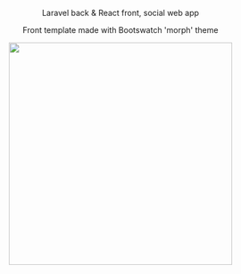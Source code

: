
<p align="center">
    Laravel back & React front, social web app 
</p>
<p align="center">Front template made with Bootswatch 'morph' theme</p>

<div align="center">
    <img src="#" width="400">
</div>